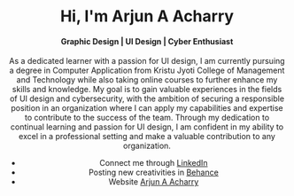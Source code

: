 <center>
  <h1>Hi, I'm Arjun A Acharry</h1>
  <h4>Graphic Design | UI Design | Cyber Enthusiast</h4><center>

<p>As a dedicated learner with a passion for UI design, I am currently pursuing a degree in Computer Application from Kristu Jyoti College of Management and Technology while also taking online courses to further enhance my skills and knowledge. My goal is to gain valuable experiences in the fields of UI design and cybersecurity, with the ambition of securing a responsible position in an organization where I can apply my capabilities and expertise to contribute to the success of the team. Through my dedication to continual learning and passion for UI design, I am confident in my ability to excel in a professional setting and make a valuable contribution to any organization.</p>
  
 - Connect me through [LinkedIn](https://www.linkedin.com/in/arjun-a-acharry-044a36252/) 
 - Posting new creativities in [Behance](https://www.behance.net/arjunaacharry) 
 - Website [Arjun A Acharry](https://arjunaacharry.github.io)
  
<!---

arjunaacharry/arjunaacharry is a ✨ special ✨ repository because its `README.md` (this file) appears on your GitHub profile.

You can click the Preview link to take a look at your changes.

--->





